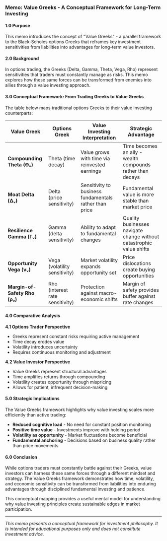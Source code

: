### **Memo: Value Greeks - A Conceptual Framework for Long-Term Investing**

#### 1.0 Purpose

This memo introduces the concept of "Value Greeks" - a parallel framework to the Black-Scholes options Greeks that reframes key investment sensitivities from liabilities into advantages for long-term value investors.

#### 2.0 Background

In options trading, the Greeks (Delta, Gamma, Theta, Vega, Rho) represent sensitivities that traders must constantly manage as risks. This memo explores how these same forces can be transformed from enemies into allies through a value investing approach.

#### 3.0 Conceptual Framework: From Trading Greeks to Value Greeks

The table below maps traditional options Greeks to their value investing counterparts:

| **Value Greek** | **Options Greek** | **Value Investing Interpretation** | **Strategic Advantage** |
|-----------------|-------------------|-------------------------------------|-------------------------|
| **Compounding Theta (Θᵥ)** | Theta (time decay) | Value grows with time via reinvested earnings | Time becomes an ally - wealth compounds rather than decays |
| **Moat Delta (Δᵥ)** | Delta (price sensitivity) | Sensitivity to business fundamentals rather than price | Fundamental value is more stable than market price |
| **Resilience Gamma (Γᵥ)** | Gamma (delta sensitivity) | Ability to adapt to fundamental changes | Quality businesses navigate change without catastrophic value shifts |
| **Opportunity Vega (νᵥ)** | Vega (volatility sensitivity) | Market volatility expands opportunity set | Price dislocations create buying opportunities |
| **Margin-of-Safety Rho (ρᵥ)** | Rho (interest rate sensitivity) | Protection against macro-economic shifts | Margin of safety provides buffer against rate changes |

#### 4.0 Comparative Analysis

**4.1 Options Trader Perspective**
- Greeks represent constant risks requiring active management
- Time decay erodes value
- Volatility introduces uncertainty
- Requires continuous monitoring and adjustment

**4.2 Value Investor Perspective**
- Value Greeks represent structural advantages
- Time amplifies returns through compounding
- Volatility creates opportunity through mispricing
- Allows for patient, infrequent decision-making

#### 5.0 Strategic Implications

The Value Greeks framework highlights why value investing scales more efficiently than active trading:

- **Reduced cognitive load** - No need for constant position monitoring
- **Positive time value** - Investments improve with holding period
- **Volatility as opportunity** - Market fluctuations become beneficial
- **Fundamental anchoring** - Decisions based on business quality rather than price movements

#### 6.0 Conclusion

While options traders must constantly battle against their Greeks, value investors can harness these same forces through a different mindset and strategy. The Value Greeks framework demonstrates how time, volatility, and economic sensitivity can be transformed from liabilities into enduring advantages through disciplined fundamental investing and patience.

This conceptual mapping provides a useful mental model for understanding why value investing principles create sustainable edges in market participation.

---
*This memo presents a conceptual framework for investment philosophy. It is intended for educational purposes only and does not constitute investment advice.*
